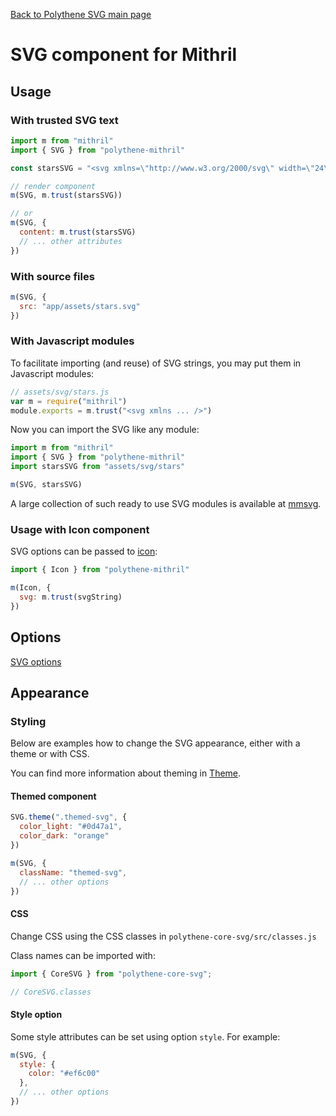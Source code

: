 [Back to Polythene SVG main page](SVG.md)

# SVG component for Mithril



## Usage

### With trusted SVG text

~~~javascript
import m from "mithril"
import { SVG } from "polythene-mithril"

const starsSVG = "<svg xmlns=\"http://www.w3.org/2000/svg\" width=\"24\" height=\"24\" viewBox=\"0 0 24 24\"><path d=\"M11.99 2C6.47 2 2 6.48 2 12s4.47 10 9.99 10C17.52 22 22 17.52 22 12S17.52 2 11.99 2zm4.24 16L12 15.45 7.77 18l1.12-4.81-3.73-3.23 4.92-.42L12 5l1.92 4.53 4.92.42-3.73 3.23L16.23 18z\"/></svg>"

// render component
m(SVG, m.trust(starsSVG))

// or
m(SVG, {
  content: m.trust(starsSVG)
  // ... other attributes
})
~~~

### With source files

~~~javascript
m(SVG, {
  src: "app/assets/stars.svg"
})
~~~

### With Javascript modules

To facilitate importing (and reuse) of SVG strings, you may put them in Javascript modules:

~~~javascript
// assets/svg/stars.js
var m = require("mithril")
module.exports = m.trust("<svg xmlns ... />")
~~~

Now you can import the SVG like any module:

~~~javascript
import m from "mithril"
import { SVG } from "polythene-mithril"
import starsSVG from "assets/svg/stars"

m(SVG, starsSVG)
~~~

A large collection of such ready to use SVG modules is available at [mmsvg](https://github.com/ArthurClemens/mmsvg).


### Usage with Icon component

SVG options can be passed to [icon](Icon-mithril.md):

~~~javascript
import { Icon } from "polythene-mithril"

m(Icon, {
  svg: m.trust(svgString)
})
~~~



## Options

[SVG options](SVG.md)



## Appearance

### Styling

Below are examples how to change the SVG appearance, either with a theme or with CSS.

You can find more information about theming in [Theme](Theme.md).

#### Themed component

~~~javascript
SVG.theme(".themed-svg", {
  color_light: "#0d47a1",
  color_dark: "orange"
})

m(SVG, {
  className: "themed-svg",
  // ... other options
})
~~~

#### CSS

Change CSS using the CSS classes in `polythene-core-svg/src/classes.js`

Class names can be imported with:

~~~javascript
import { CoreSVG } from "polythene-core-svg";

// CoreSVG.classes
~~~

#### Style option

Some style attributes can be set using option `style`. For example:

~~~javascript
m(SVG, {
  style: {
    color: "#ef6c00"
  },
  // ... other options
})
~~~
